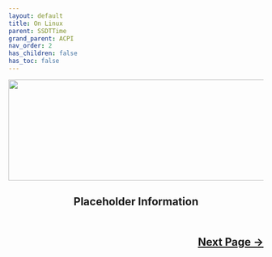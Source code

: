 ```yaml
---
layout: default
title: On Linux
parent: SSDTTime
grand_parent: ACPI
nav_order: 2
has_children: false
has_toc: false
---
```


<style>
  .next-button-container {
      text-align: right;
    }

  .next-button {
      top: 0px;
      bottom: 0px;
      left: 0px;
      right: 0px;
  }
</style>

<p align="center">
  <img width="650" height="200" src="../../../../../assets/Header-UsingLinux.png">
</p>

<h2 align="center">Placeholder Information</h2>

<h2 align="center">
  <br>
  <div class="next-button-container">
  <a class="next-button" href="../../../../03-Drivers">Next Page &rarr;</a>
  </div>
  <br>
</h2>
